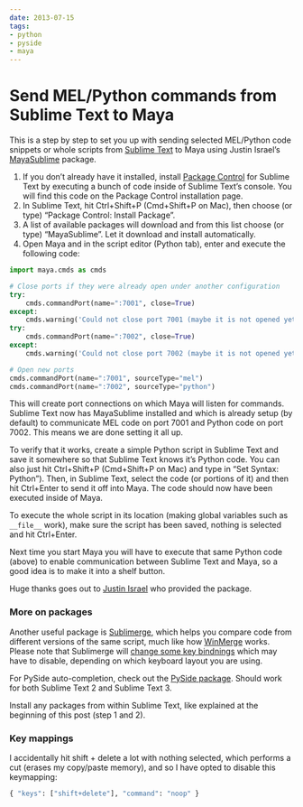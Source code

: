 ```yaml
---
date: 2013-07-15
tags:
- python
- pyside
- maya
---
```


# Send MEL/Python commands from Sublime Text to Maya

This is a step by step to set you up with sending selected MEL/Python code snippets or whole scripts from [Sublime Text](http://www.sublimetext.com) to Maya using Justin Israel’s [MayaSublime](https://github.com/justinfx/MayaSublime) package.

<!-- more -->

1. If you don’t already have it installed, install [Package Control](https://packagecontrol.io/installation) for Sublime Text by executing a bunch of code inside of Sublime Text’s console. You will find this code on the Package Control installation page.
2. In Sublime Text, hit Ctrl+Shift+P (Cmd+Shift+P on Mac), then choose (or type) “Package Control: Install Package”.
3. A list of available packages will download and from this list choose (or type) “MayaSublime”. Let it download and install automatically.
4. Open Maya and in the script editor (Python tab), enter and execute the following code:


```python
import maya.cmds as cmds

# Close ports if they were already open under another configuration
try:
    cmds.commandPort(name=":7001", close=True)
except:
    cmds.warning('Could not close port 7001 (maybe it is not opened yet...)')
try:
    cmds.commandPort(name=":7002", close=True)
except:
    cmds.warning('Could not close port 7002 (maybe it is not opened yet...)')

# Open new ports
cmds.commandPort(name=":7001", sourceType="mel")
cmds.commandPort(name=":7002", sourceType="python")
```


This will create port connections on which Maya will listen for commands. Sublime Text now has MayaSublime installed and which is already setup (by default) to communicate MEL code on port 7001 and Python code on port 7002. This means we are done setting it all up.

To verify that it works, create a simple Python script in Sublime Text and save it somewhere so that Sublime Text knows it’s Python code. You can also just hit Ctrl+Shift+P (Cmd+Shift+P on Mac) and type in “Set Syntax: Python”). Then, in Sublime Text, select the code (or portions of it) and then hit Ctrl+Enter to send it off into Maya. The code should now have been executed inside of Maya.

To execute the whole script in its location (making global variables such as `__file__` work), make sure the script has been saved, nothing is selected and hit Ctrl+Enter.

Next time you start Maya you will have to execute that same Python code (above) to enable communication between Sublime Text and Maya, so a good idea is to make it into a shelf button.

Huge thanks goes out to [Justin Israel](http://justinfx.com) who provided the package.



### More on packages

Another useful package is [Sublimerge](http://www.sublimerge.com), which helps you compare code from different versions of the same script, much like how [WinMerge](http://winmerge.org) works. Please note that Sublimerge will [change some key bindnings](http://www.sublimerge.com/docs/configuration.html#default-key-bindings) which may have to disable, depending on which keyboard layout you are using.

For PySide auto-completion, check out the [PySide package](https://github.com/DamnWidget/SublimePySide). Should work for both Sublime Text 2 and Sublime Text 3.

Install any packages from within Sublime Text, like explained at the beginning of this post (step 1 and 2).

### Key mappings

I accidentally hit shift + delete a lot with nothing selected, which performs a cut (erases my copy/paste memory), and so I have opted to disable this keymapping:

```python
{ "keys": ["shift+delete"], "command": "noop" }
```